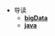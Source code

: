 <!-- docs/_sidebar.md -->
* 导读
    * [**bigData**](bigData/README)
    * [**java**](java/DesignPatterns/README.md)

